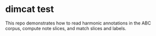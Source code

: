 # dimcat test

This repo demonstrates how to read harmonic annotations in the ABC corpus,
compute note slices, and match slices and labels.
